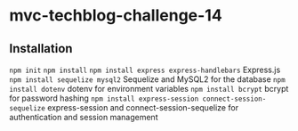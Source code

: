 # mvc-techblog-challenge-14

##


## Installation

`npm init`
`npm install`
`npm install express express-handlebars` Express.js
`npm install sequelize mysql2` Sequelize and MySQL2 for the database
`npm install dotenv` dotenv for environment variables
`npm install bcrypt` bcrypt for password hashing
`npm install express-session connect-session-sequelize` express-session and connect-session-sequelize for authentication and session management

